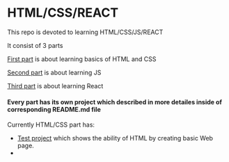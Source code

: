 # HTML/CSS/REACT
This repo is devoted to learning HTML/CSS/JS/REACT

It consist of 3 parts

[First part](https://www.udemy.com/course/design-and-develop-a-killer-website-with-html5-and-css3/) is about learning basics of HTML and CSS

[Second part](https://www.udemy.com/course/the-complete-javascript-course/) is about learning JS

[Third part](https://www.udemy.com/course/react-the-complete-guide-incl-redux/) is about learning React

#### Every part has its own project which described in more detailes inside of corresponding README.md file
Currently HTML/CSS part has:

- [Test project](https://github.com/korniykom/Jonas-Schmedtmann-Courses/tree/main/HTML-and-CSS/01-Test) which shows the ability of HTML by creating basic Web page.
- 

